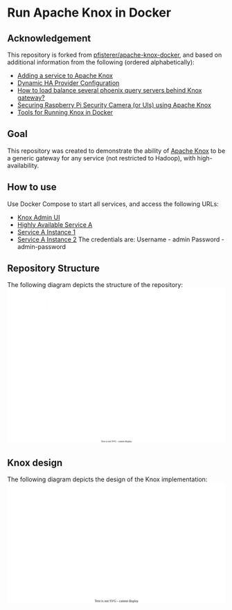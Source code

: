 # Run Apache Knox in Docker

## Acknowledgement
This repository is forked from [pfisterer/apache-knox-docker](https://github.com/pfisterer/apache-knox-docker), and based on additional information from the following (ordered alphabetically):
* [Adding a service to Apache Knox](https://cwiki.apache.org/confluence/display/KNOX/2015/12/17/Adding+a+service+to+Apache+Knox)
* [Dynamic HA Provider Configuration](https://cwiki.apache.org/confluence/display/KNOX/Dynamic+HA+Provider+Configuration)
* [How to load balance several phoenix query servers behind Knox gateway?](https://stackoverflow.com/questions/56600584/how-to-load-balance-several-phoenix-query-servers-behind-knox-gateway)
* [Securing Raspberry Pi Security Camera (or UIs) using Apache Knox](https://webcache.googleusercontent.com/search?q=cache:bryL69c-mlYJ:https://www.srmore.io/posts/securing_raspberry_pi_security_camera/&hl=en&gl=il)
* [Tools for Running Knox in Docker](https://pzampino.github.io/2018/10/25/docker-tools-for-knox.html)

## Goal
This repository was created to demonstrate the ability of [Apache Knox](https://knox.apache.org/https://knox.apache.org/) to be a generic gateway for any service (not restricted to Hadoop), with high-availability.

## How to use
Use Docker Compose to start all services, and access the following URLs:
* [Knox Admin UI](https://localhost:8445/gateway/manager/admin-ui/)
* [Highly Available Service A](https://localhost:8445/gateway/anyservice/servicea/index.html)
* [Service A Instance 1](https://localhost:8081/index.html)
* [Service A Instance 2](https://localhost:8082/index.html)
The credentials are:
Username - admin
Password - admin-password

## Repository Structure
The following diagram depicts the structure of the repository:
![Repository structure](design/RepositoryStructure.drawio.svg#gh-dark-mode-only)

## Knox design
The following diagram depicts the design of the Knox implementation:
![Repository structure](design/KnoxDesign.drawio.svg#gh-dark-mode-only)

